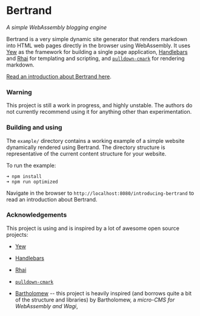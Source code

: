 # Bertrand

_A simple WebAssembly blogging engine_

Bertrand is a very simple dynamic site generator that renders markdown into HTML
web pages directly in the browser using WebAssembly. It uses
[Yew](https://yew.rs/) as the framework for building a single page application,
[Handlebars](https://handlebarsjs.com/) and
[Rhai](https://github.com/rhaiscript/rhai) for templating and scripting, and
[`pulldown-cmark`](https://crates.io/crates/pulldown-cmark) for rendering
markdown.

[Read an introduction about Bertrand here](./example/content/introducing-bertrand.md).

### Warning

This project is still a work in progress, and highly unstable. The authors do
not currently recommend using it for anything other than experimentation.

### Building and using

The `example/` directory contains a working example of a simple website
dynamically rendered using Bertrand. The directory structure is representative
of the current content structure for your website.

To run the example:

```
➜ npm install
➜ npm run optimized
```

Navigate in the browser to `http://localhost:8080/introducing-bertrand` to read
an introduction about Bertrand.

### Acknowledgements

This project is using and is inspired by a lot of awesome open source projects:

- [Yew](https://yew.rs/)
- [Handlebars](https://handlebarsjs.com/)
- [Rhai](https://github.com/rhaiscript/rhai)
- [`pulldown-cmark`](https://crates.io/crates/pulldown-cmark)

- [Bartholomew](https://github.com/technosophos/bartholomew) -- this project is
  heavily inspired (and borrows quite a bit of the structure and libraries) by
  Bartholomew, a _micro-CMS for WebAssembly and Wagi_,

